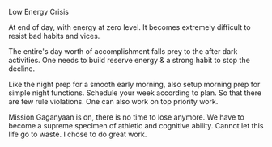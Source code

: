 Low Energy Crisis

At end of day, with energy at zero level.
It becomes extremely difficult to resist bad habits and vices.

The entire's day worth of accomplishment falls prey to the after dark activities. One needs to build reserve energy & a strong habit to stop the decline.

Like the night prep for a smooth early morning, also setup morning prep for simple night functions. Schedule your week according to plan. So that there are few rule violations. One can also work on top priority work.

Mission Gaganyaan is on, there is no time to lose anymore. We have to become a supreme specimen of athletic and cognitive ability. Cannot let this life go to waste. I chose to do great work. 